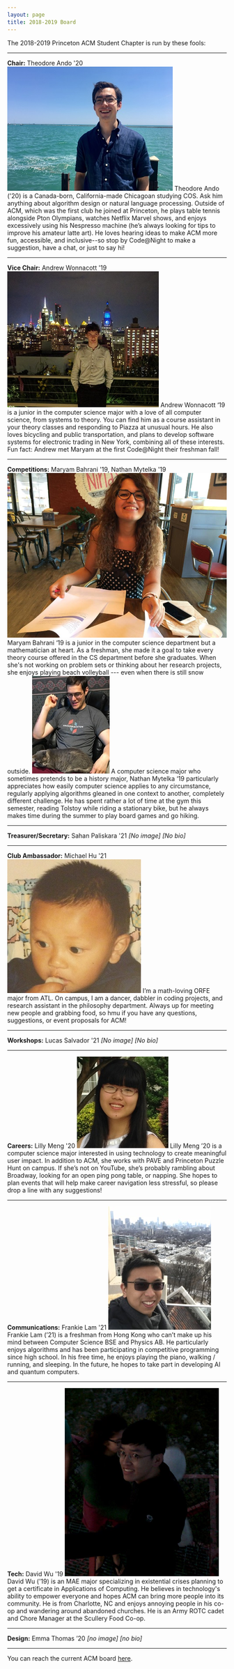 ```yaml
---
layout: page
title: 2018-2019 Board
---
```

The 2018-2019 Princeton ACM Student Chapter is run by these fools:

<hr>

**Chair:** Theodore Ando '20
<img src="/images/2018-2019/theodoreando.jpg">
Theodore Ando ('20) is a Canada-born, California-made Chicagoan studying COS. Ask him anything about algorithm design or natural language processing. Outside of ACM, which was the first club he joined at Princeton, he plays table tennis alongside Pton Olympians, watches Netflix Marvel shows, and enjoys excessively using his Nespresso machine (he’s always looking for tips to improve his amateur latte art). He loves hearing ideas to make ACM more fun, accessible, and inclusive--so stop by Code@Night to make a suggestion, have a chat, or just to say hi!

<hr>

**Vice Chair:** Andrew Wonnacott '19
<img src="/images/2018-2019/andrewwonnacott.jpg">
Andrew Wonnacott ‘19 is a junior in the computer science major with a love of all computer science, from systems to theory. You can find him as a course assistant in your theory classes and responding to Piazza at unusual hours. He also loves bicycling and public transportation, and plans to develop software systems for electronic trading in New York, combining all of these interests. Fun fact: Andrew met Maryam at the first Code@Night their freshman fall!

<hr>

**Competitions:** Maryam Bahrani '19, Nathan Mytelka '19
<img src="/images/2018-2019/maryambahrani.jpg">
Maryam Bahrani ‘19 is a junior in the computer science department but a mathematician at heart. As a freshman, she made it a goal to take every theory course offered in the CS department before she graduates. When she's not working on problem sets or thinking about her research projects, she enjoys playing beach volleyball --- even when there is still snow outside.
<img src="/images/2018-2019/nathanmytelka.jpg">
A computer science major who sometimes pretends to be a history major, Nathan Mytelka ‘19 particularly appreciates how easily computer science applies to any circumstance, regularly applying algorithms gleaned in one context to another, completely different challenge. He has spent rather a lot of time at the gym this semester, reading Tolstoy while riding a stationary bike, but he always makes time during the summer to play board games and go hiking.

<hr>

**Treasurer/Secretary:** Sahan Paliskara '21
*[No image]*
*[No bio]*

<hr>

**Club Ambassador:** Michael Hu '21
<img src="/images/2018-2019/michaelhu.jpg">
I’m a math-loving ORFE major from ATL. On campus, I am a dancer, dabbler in coding projects, and research assistant in the philosophy department. Always up for meeting new people and grabbing food, so hmu if you have any questions, suggestions, or event proposals for ACM!

<hr>

**Workshops:** Lucas Salvador '21
*[No image]*
*[No bio]*

<hr>

**Careers:** Lilly Meng '20
<img src="/images/2018-2019/lillymeng.jpg">
Lilly Meng ’20 is a computer science major interested in using technology to create meaningful user impact. In addition to ACM, she works with PAVE and Princeton Puzzle Hunt on campus. If she’s not on YouTube, she’s probably rambling about Broadway, looking for an open ping pong table, or napping. She hopes to plan events that will help make career navigation less stressful, so please drop a line with any suggestions!

<hr>

**Communications:** Frankie Lam '21
<img src="/images/2018-2019/frankielam.jpg">
Frankie Lam (’21) is a freshman from Hong Kong who can’t make up his mind between Computer Science BSE and Physics AB. He particularly enjoys algorithms and has been participating in competitive programming since high school. In his free time, he enjoys playing the piano, walking / running, and sleeping. In the future, he hopes to take part in developing AI and quantum computers.

<hr>

**Tech:** David Wu '19
<img src="/images/2018-2019/davidwu.jpg">
David Wu ('19) is an MAE major specializing in existential crises planning to get a certificate in Applications of Computing. He believes in technology's ability to empower everyone and hopes ACM can bring more people into its community. He is from Charlotte, NC and enjoys annoying people in his co-op and wandering around abandoned churches. He is an Army ROTC cadet and Chore Manager at the Scullery Food Co-op.

<hr>

**Design:** Emma Thomas ’20
*[no image]*
*[no bio]*

<hr>

You can reach the current ACM board [here](/contact/index.html).
